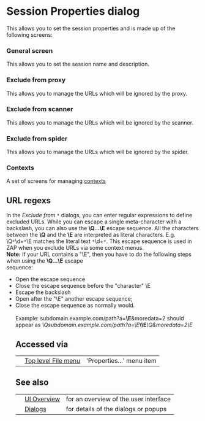 # Session Properties dialog

This allows you to set the session properties and is made up of the following screens:
### General screen
This allows you to set the session name and description.
### Exclude from proxy
This allows you to manage the URLs which will be ignored by the proxy.
### Exclude from scanner
This allows you to manage the URLs which will be ignored by the scanner.
### Exclude from spider
This allows you to manage the URLs which will be ignored by the spider.
### Contexts
A set of screens for managing [contexts](HelpStartConceptsContexts)
## URL regexs
In the _Exclude from `*`_ dialogs, you can enter regular expressions to define excluded URLs. While you can
escape a single meta-character with a backslash, you can also use the **\Q...\E** escape sequence. All the
characters between the **\Q** and the **\E** are interpreted as literal characters. E.g. \Q`*`\d+`*`\E matches the
literal text `*`\d+`*`. This escape sequence is used in ZAP when you exclude URLs via some context menus.
<br><b>Note:</b> If your URL contains a "\E", then you have to do the following steps when using the <b>\Q...\E</b> escape<br>
sequence:<br>
<ul><li>Open the escape sequence<br>
</li><li>Close the escape sequence before the "character" \E<br>
</li><li>Escape the backslash<br>
</li><li>Open after the "\E" another escape sequence;<br>
</li><li>Close the escape sequence as normally would.<br>
<br>Example: subdomain.example.com/path?a=<b>\E</b>&moredata=2 should appear as <i>\Qsubdomain.example.com/path?a=\E</i><b>\\E</b><i>\Q&moredata=2\E</i>
<h2>Accessed via</h2>
<table>
<tr><td></td><td><a href='HelpUiTlmenuFile'>Top level File menu</a></td><td>'Properties...' menu item</td></tr>
</table>
<h2>See also</h2>
<table>
<tr><td></td><td><a href='HelpUiOverview'>UI Overview</a></td><td>for an overview of the user interface</td></tr>
<tr><td></td><td><a href='HelpUiDialogsDialogs'>Dialogs</a></td><td>for details of the dialogs or popups </td></tr>
</table>
